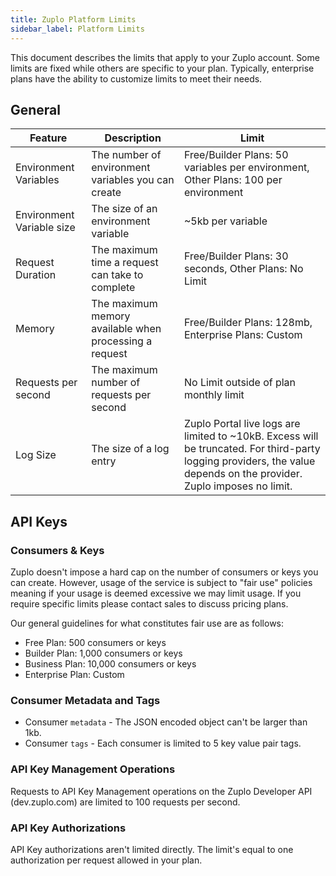 ```yaml
---
title: Zuplo Platform Limits
sidebar_label: Platform Limits
---
```


This document describes the limits that apply to your Zuplo account. Some limits
are fixed while others are specific to your plan. Typically, enterprise plans
have the ability to customize limits to meet their needs.

## General

| Feature                   | Description                                            | Limit                                                                                                                                                                |
| ------------------------- | ------------------------------------------------------ | -------------------------------------------------------------------------------------------------------------------------------------------------------------------- |
| Environment Variables     | The number of environment variables you can create     | Free/Builder Plans: 50 variables per environment, Other Plans: 100 per environment                                                                                   |
| Environment Variable size | The size of an environment variable                    | ~5kb per variable                                                                                                                                                    |
| Request Duration          | The maximum time a request can take to complete        | Free/Builder Plans: 30 seconds, Other Plans: No Limit                                                                                                                |
| Memory                    | The maximum memory available when processing a request | Free/Builder Plans: 128mb, Enterprise Plans: Custom                                                                                                                  |
| Requests per second       | The maximum number of requests per second              | No Limit outside of plan monthly limit                                                                                                                               |
| Log Size                  | The size of a log entry                                | Zuplo Portal live logs are limited to ~10kB. Excess will be truncated. For third-party logging providers, the value depends on the provider. Zuplo imposes no limit. |

## API Keys

### Consumers & Keys

Zuplo doesn't impose a hard cap on the number of consumers or keys you can
create. However, usage of the service is subject to "fair use" policies meaning
if your usage is deemed excessive we may limit usage. If you require specific
limits please contact sales to discuss pricing plans.

Our general guidelines for what constitutes fair use are as follows:

- Free Plan: 500 consumers or keys
- Builder Plan: 1,000 consumers or keys
- Business Plan: 10,000 consumers or keys
- Enterprise Plan: Custom

### Consumer Metadata and Tags

- Consumer `metadata` - The JSON encoded object can't be larger than 1kb.
- Consumer `tags` - Each consumer is limited to 5 key value pair tags.

### API Key Management Operations

Requests to API Key Management operations on the Zuplo Developer API
(dev.zuplo.com) are limited to 100 requests per second.

### API Key Authorizations

API Key authorizations aren't limited directly. The limit's equal to one
authorization per request allowed in your plan.
